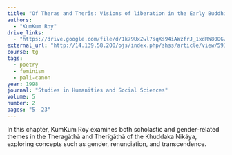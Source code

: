```yaml
---
title: "Of Theras and Therīs: Visions of liberation in the Early Buddhist Tradition"
authors:
  - "KumKum Roy"
drive_links:
  - "https://drive.google.com/file/d/1k79UxZwl7sqXs94iAWzfrJ_1xdRW80OG/view?usp=sharing"
external_url: "http://14.139.58.200/ojs/index.php/shss/article/view/591/560"
course: tg
tags:
  - poetry
  - feminism
  - pali-canon
year: 1998
journal: "Studies in Humanities and Social Sciences"
volume: 5
number: 2
pages: "5--23" 
---
```


In this chapter, KumKum Roy examines both scholastic and gender-related themes in the Theragāthā and Therīgāthā of the Khuddaka Nikāya, exploring concepts such as gender, renunciation, and transcendence.
